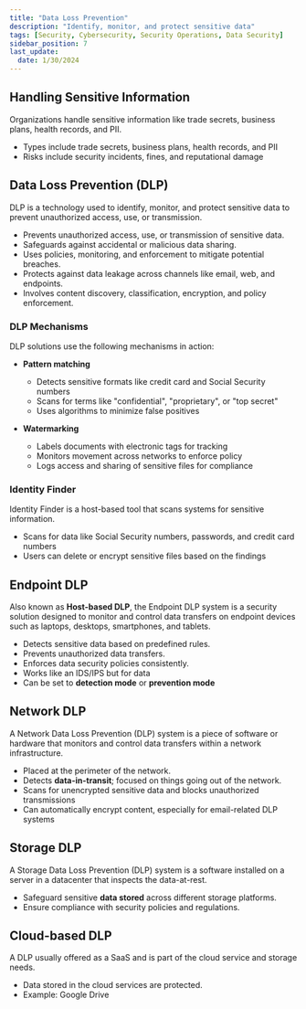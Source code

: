 ```yaml
---
title: "Data Loss Prevention"
description: "Identify, monitor, and protect sensitive data"
tags: [Security, Cybersecurity, Security Operations, Data Security]
sidebar_position: 7
last_update:
  date: 1/30/2024
---
```


## Handling Sensitive Information

Organizations handle sensitive information like trade secrets, business plans, health records, and PII.

- Types include trade secrets, business plans, health records, and PII
- Risks include security incidents, fines, and reputational damage

## Data Loss Prevention (DLP)

DLP is a technology used to identify, monitor, and protect sensitive data to prevent unauthorized access, use, or transmission.

- Prevents unauthorized access, use, or transmission of sensitive data.
- Safeguards against accidental or malicious data sharing.
- Uses policies, monitoring, and enforcement to mitigate potential breaches.
- Protects against data leakage across channels like email, web, and endpoints.
- Involves content discovery, classification, encryption, and policy enforcement.

### DLP Mechanisms 

DLP solutions use the following mechanisms in action:

- **Pattern matching**  

   - Detects sensitive formats like credit card and Social Security numbers  
   - Scans for terms like "confidential", "proprietary", or "top secret"
   - Uses algorithms to minimize false positives  

- **Watermarking**  

   - Labels documents with electronic tags for tracking  
   - Monitors movement across networks to enforce policy  
   - Logs access and sharing of sensitive files for compliance  

### Identity Finder

Identity Finder is a host-based tool that scans systems for sensitive information.

- Scans for data like Social Security numbers, passwords, and credit card numbers
- Users can delete or encrypt sensitive files based on the findings

## Endpoint DLP 

Also known as **Host-based DLP**, the Endpoint DLP system is a security solution designed to monitor and control data transfers on endpoint devices such as laptops, desktops, smartphones, and tablets.

  - Detects sensitive data based on predefined rules.
  - Prevents unauthorized data transfers.
  - Enforces data security policies consistently.
  - Works like an IDS/IPS but for data 
  - Can be set to **detection mode** or **prevention mode**

## Network DLP  

A Network Data Loss Prevention (DLP) system is a piece of software or hardware that monitors and control data transfers within a network infrastructure.

- Placed at the perimeter of the network.
- Detects **data-in-transit**; focused on things going out of the network.
- Scans for unencrypted sensitive data and blocks unauthorized transmissions
- Can automatically encrypt content, especially for email-related DLP systems

## Storage DLP

A Storage Data Loss Prevention (DLP) system is a software installed on a server in a datacenter that inspects the data-at-rest.

- Safeguard sensitive **data stored** across different storage platforms.
- Ensure compliance with security policies and regulations.

## Cloud-based DLP

A DLP usually offered as a SaaS and is part of the cloud service and storage needs.

- Data stored in the cloud services are protected.
- Example: Google Drive
